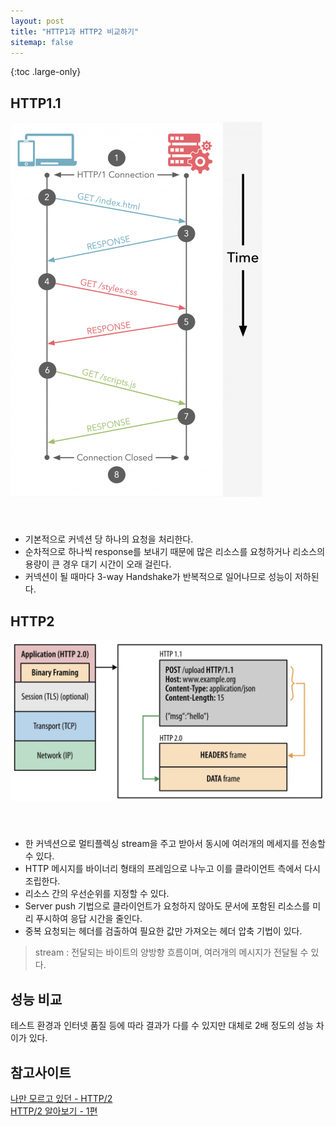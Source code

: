 ```yaml
---
layout: post
title: "HTTP1과 HTTP2 비교하기"
sitemap: false
---
```


{:toc .large-only}

## HTTP1.1

<img src="/assets/img/blog/2022-04-25-http2_01.png" style="margin-bottom:40px;">

- 기본적으로 커넥션 당 하나의 요청을 처리한다.
- 순차적으로 하나씩 response를 보내기 때문에 많은 리소스를 요청하거나 리소스의 용량이 큰 경우 대기 시간이 오래 걸린다.
- 커넥션이 될 때마다 3-way Handshake가 반복적으로 일어나므로 성능이 저하된다.

## HTTP2

<img src="/assets/img/blog/2022-04-25-http2_02.png" style="margin-bottom:40px;">

- 한 커넥션으로 멀티플렉싱 stream을 주고 받아서 동시에 여러개의 메세지를 전송할 수 있다.
- HTTP 메시지를 바이너리 형태의 프레임으로 나누고 이를 클라이언트 측에서 다시 조립한다.
- 리소스 간의 우선순위를 지정할 수 있다.
- Server push 기법으로 클라이언트가 요청하지 않아도 문서에 포함된 리소스를 미리 푸시하여 응답 시간을 줄인다.
- 중복 요청되는 헤더를 검출하여 필요한 값만 가져오는 헤더 압축 기법이 있다.

> stream : 전달되는 바이트의 양방향 흐름이며, 여러개의 메시지가 전달될 수 있다.

## 성능 비교

테스트 환경과 인터넷 품질 등에 따라 결과가 다를 수 있지만 대체로 2배 정도의 성능 차이가 있다.

## 참고사이트

[나만 모르고 있던 - HTTP/2](https://www.popit.kr/%EB%82%98%EB%A7%8C-%EB%AA%A8%EB%A5%B4%EA%B3%A0-%EC%9E%88%EB%8D%98-http2/)<br/>
[HTTP/2 알아보기 - 1편](https://www.whatap.io/ko/blog/38/)
